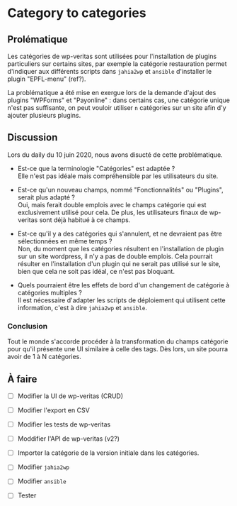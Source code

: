 # Category to categories

## Prolématique

Les catégories de wp-veritas sont utilisées pour l'installation de plugins
particuliers sur certains sites, par exemple la catégorie restauration permet
d'indiquer aux différents scripts dans `jahia2wp` et `ansible` d'installer le
plugin "EPFL-menu" (ref?).

La problématique a été mise en exergue lors de la demande d'ajout des plugins
"WPForms" et "Payonline" : dans certains cas, une catégorie unique n'est pas
suffisante, on peut vouloir utiliser `n` catégories sur un site afin d'y ajouter
plusieurs plugins.


## Discussion

Lors du daily du 10 juin 2020, nous avons disucté de cette problématique.

   - Est-ce que la terminologie "Catégories" est adaptée ?  
     Elle n'est pas idéale mais compréhensible par les utilisateurs du site.

   - Est-ce qu'un nouveau champs, nommé "Fonctionnalités" ou "Plugins", serait
     plus adapté ?  
     Oui, mais ferait double emplois avec le champs catégorie qui est exclusivement
     utilisé pour cela. De plus, les utilisateurs finaux de wp-veritas sont déjà
     habitué à ce champs.

   - Est-ce qu'il y a des catégories qui s'annulent, et ne devraient pas être
     sélectionnées en même temps ?  
     Non, du moment que les catégories résultent en l'installation de plugin sur
     un site wordpress, il n'y a pas de double emplois. Cela pourrait résulter en
     l'installation d'un plugin qui ne serait pas utilisé sur le site, bien que
     cela ne soit pas idéal, ce n'est pas bloquant.

   - Quels pourraient être les effets de bord d'un changement de catégorie à 
     catégories multiples ?  
     Il est nécessaire d'adapter les scripts de déploiement qui utilisent cette 
     information, c'est à dire `jahia2wp` et `ansible`.

### Conclusion

Tout le monde s'accorde procéder à la transformation du champs catégorie pour 
qu'il présente une UI similaire à celle des tags.
Dès lors, un site pourra avoir de 1 à N catégories.


## À faire

   - [ ] Modifier la UI de wp-veritas (CRUD)
   - [ ] Modifier l'export en CSV
   - [ ] Modifier les tests de wp-veritas
   - [ ] Moddifier l'API de wp-veritas (v2?)
   - [ ] Importer la catégorie de la version initiale dans les catégories.
   - [ ] Modifier `jahia2wp`
   - [ ] Modifier `ansible`
   - [ ] Tester


<!--
pandoc \
  --variable mainfont="DejaVu Sans" \
  --variable monofont="DejaVu Sans Mono" \
  --variable fontsize=11pt \
  --variable geometry:"top=1.5cm, bottom=2.5cm, left=1.5cm, right=1.5cm" \
  --variable geometry:a4paper \
  --variable colorlinks \
  --variable linkcolor=blue \
  --variable urlcolor=blue \
  --table-of-contents \
  --number-sections \
  -f markdown CatergoryToCategories.md \
  --pdf-engine=lualatex \
  -o CategoryToCategories.pdf
-->